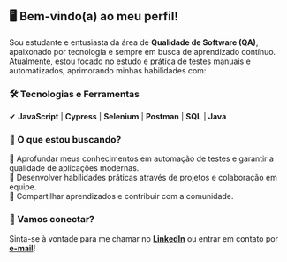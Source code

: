 ## 🖥️ Bem-vindo(a) ao meu perfil!  

Sou estudante e entusiasta da área de **Qualidade de Software (QA)**, apaixonado por tecnologia e sempre em busca de aprendizado contínuo. Atualmente, estou focado no estudo e prática de testes manuais e automatizados, aprimorando minhas habilidades com:  

### 🛠️ Tecnologias e Ferramentas  
✔ **JavaScript** | **Cypress** | **Selenium** | **Postman** | **SQL** | **Java**  

### 🎯 O que estou buscando?  
📌 Aprofundar meus conhecimentos em automação de testes e garantir a qualidade de aplicações modernas.  
📌 Desenvolver habilidades práticas através de projetos e colaboração em equipe.  
📌 Compartilhar aprendizados e contribuir com a comunidade.  

### 📩 Vamos conectar?  
Sinta-se à vontade para me chamar no **[LinkedIn](https://www.linkedin.com/in/maycon-rocha-7b8759164/)** ou entrar em contato por **[e-mail](mailto:mgr8272@gmail.com)**!  
